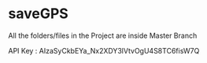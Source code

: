 # saveGPS

All the folders/files in the Project are inside Master Branch

API Key : AIzaSyCkbEYa_Nx2XDY3lVtvOgU4S8TC6fisW7Q
